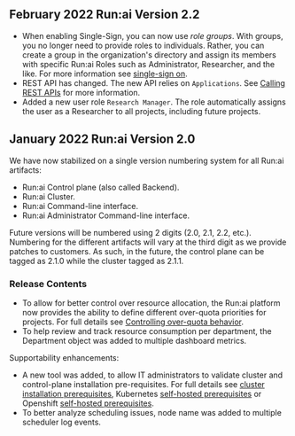 ## February 2022 Run:ai Version 2.2

* When enabling Single-Sign, you can now use _role groups_. With groups, you no longer need to provide roles to individuals. Rather, you can create a group in the organization's directory and assign its members with specific Run:ai Roles such as Administrator, Researcher, and the like. For more information see [single-sign on](../admin/runai-setup/authentication/sso.md).
* REST API has changed. The new API relies on `Applications`. See [Calling REST APIs](../developer/rest-auth.md) for more information. 
* Added a new user role `Research Manager`. The role automatically assigns the user as a Researcher to all projects, including future projects. 

## January 2022 Run:ai Version 2.0

We have now stabilized on a single version numbering system for all Run:ai artifacts: 

* Run:ai Control plane (also called Backend).
* Run:ai Cluster.
* Run:ai Command-line interface.
* Run:ai Administrator Command-line interface.

Future versions will be numbered using 2 digits (2.0, 2.1, 2.2, etc.). Numbering for the different artifacts will vary at the third digit as we provide patches to customers. As such, in the future, the control plane can be tagged as 2.1.0 while the cluster tagged as 2.1.1.

### Release Contents

* To allow for better control over resource allocation, the Run:ai platform now provides the ability to define different over-quota priorities for projects. For full details see [Controlling over-quota behavior](../../admin/admin-ui-setup/project-setup/#controlling-over-quota-behavior).
* To help review and track resource consumption per department, the Department object was added to multiple dashboard metrics.

Supportability enhancements:

* A new tool was added, to allow IT administrators to validate cluster and control-plane installation pre-requisites. For full details see [cluster installation prerequisites](../../admin/runai-setup/cluster-setup/cluster-prerequisites/#pre-install-script), Kubernetes [self-hosted prerequisites](../../admin/runai-setup/self-hosted/k8s/prerequisites/#pre-install-script) or Openshift [self-hosted prerequisites](../../admin/runai-setup/self-hosted/ocp/prerequisites/#pre-install-script).
* To better analyze scheduling issues, node name was added to multiple scheduler log events.